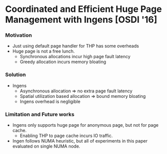 # Coordinated and Efficient Huge Page Management with Ingens [OSDI '16]

### Motivation 

* Just using default page handler for THP has some overheads
* Huge page is not a free lunch.
  * Synchronous allocations incur high page fault latency
  * Greedy allocation incurs memory bloating

### Solution

* Ingens
  * Asynchronous allocation => no extra page fault latency
  * Spatial utilization based allocation => bound memory bloating
  * Ingens overhead is negligible

### Limitation and Future works

* Ingens only supports huge page for anonymous page, but not for page cache.
  * Enabling THP to page cache incurs IO traffic.
* Ingen follows NUMA heuristic, but all of experiments in this paper evaluated on single NUMA node.